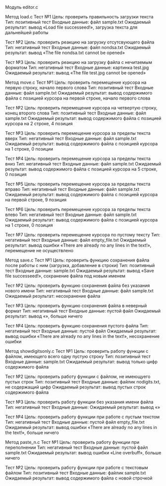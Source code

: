 Модуль editor.c

Метод load.c
Тест №1
Цель: проверить правильность загрузки текста
Тип: позитивный тест
Входные данные: файл sample.txt
Ожидаемый результат: вывод «Load file successeed!», загрузка текста для дальнейшей работы

Тест №2
Цель: проверить реакцию на загрузку отсутсвующего файла
Тип: негативный тест
Входные данные: файл nondsa.txt
Ожидаемый результат: вывод «The file nondsa.txt cannot be opened»

Тест №3
Цель: проверить реакцию на загрузку файла с нечитаемым форматом
Тип: негативный тест
Входные данные: картинка test.jpg
Ожидаемый результат: вывод «The file test.jpg cannot be opened»


Метод move.c
Тест №1
Цель: проверить перемещение курсора на первую строку, начало первого слова
Тип: позитивный тест
Входные данные: файл sample.txt
Ожидаемый результат: вывод содержимого файла с позицией курсора на первой строке, начало первого слова

Тест №2
Цель: проверить перемещение курсора на четвертую строку, конец второго слова
Тип: позитивный тест
Входные данные: файл sample.txt
Ожидаемый результат: вывод содержимого файла с позицией курсора на 2 строке, 4 позиция

Тест №3
Цель: проверить перемещение курсора за пределы текста вверх
Тип: негативный тест
Входные данные: файл sample.txt
Ожидаемый результат: вывод содержимого файла с позицией курсора на 1 строке, 0 позиции

Тест №4
Цель: проверить перемещение курсора за пределы текста вниз
Тип: негативный тест
Входные данные: файл sample.txt
Ожидаемый результат: вывод содержимого файла с позицией курсора на 5 строке, 0 позиция

Тест №5
Цель: проверить перемещение курсора за пределы текста вправо
Тип: негативный тест
Входные данные: файл sample.txt
Ожидаемый результат: вывод содержимого файла с позицией курсора на первой строке, 9 позиция

Тест №6
Цель: проверить перемещение курсора за пределы текста влево
Тип: негативный тест
Входные данные: файл sample.txt
Ожидаемый результат: вывод содержимого файла с позицией курсора на 1 строке, 0 позиция

Тест №7
Цель: проверить перемещение курсора по пустому тексту
Тип: негативный тест
Входные данные: файл empty_file.txt
Ожидаемый результат: вывод ошибки «There are already no any lines in the text!», перемещение не осуществлено


Метод save.c
Тест №1
Цель: проверить функцию сохранения файла после работы с ним (загрузка, добавление в строки)
Тип: позитивный тест
Входные данные: sample.txt
Ожидаемый результат: вывод «Save file successeed!», сохранение файла под новым именем

Тест №2
Цель: проверить функцию сохранения файла без указания нового имени
Тип: негативный тест
Входные данные: файл sample.txt 
Ожидаемый результат: несохранение файла

Тест №3
Цель: проверить функцию сохранения файла в неверный формат
Тип: негативный тест
Входные данные: пустой файл
Ожидаемый результат: вывод «», больше ничего

Тест №4
Цель: проверить функцию сохранения пустого файла
Тип: негативный тест
Входные данные: пустой файл
Ожидаемый результат: вывод ошибки «There are already no any lines in the text!», несохранение ошибки


Метод showdigitsonly.c
Тест №1
Цель: проверить работу функции с файлом, имеющего всего одну пустую строку
Тип: позитивный тест
Входные данные: sample.txt
Ожидаемый результат: вывод только цифр содержимого файла

Тест №2
Цель: проверить работу функции с файлом, не имеющуего пустых строк
Тип: позитивный тест
Входные данные: файлик nodigits.txt, не содержащий цифр
Ожидаемый результат: вывод пустых строк содержимого файла

Тест №3
Цель: проверить работу функции без указания имени файла
Тип: негативный тест
Входные данные:
Ожидаемый результат: вывод «»

Тест №4
Цель: проверить работу функции при работе с пустым текстом
Тип: негативный тест
Входные данные: пустой файл empty_file.txt
Ожидаемый результат: вывод ошибки «There are already no any lines in the text!», больше ничего


Метод paste_n.c
Тест №1
Цель: проверить работу функции при переполнении
Тип: негативный тест
Входные данные: пустой файл sample.txt
Ожидаемый результат: вывод ошибки «Line overbuff», больше ничего

Тест №2
Цель: проверить работу функции при работе с текстовым файлом
Тип: позитивный тест
Входные данные: файлик sample.txt
Ожидаемый результат: вывод содержимого файла с новой строчкой
